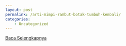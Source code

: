 ```yaml
---
layout: post
permalink: /arti-mimpi-rambut-botak-tumbuh-kembali/
categories:
    - Uncategorized
---
```


[Baca Selengkapnya](/05)
